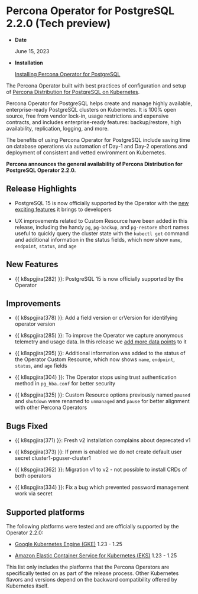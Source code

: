 # Percona Operator for PostgreSQL 2.2.0 (Tech preview)

* **Date**

    June 15, 2023

* **Installation**

    [Installing Percona Operator for PostgreSQL](https://docs.percona.com/percona-operator-for-postgresql/2.0/index.html#installation-guide) 


The Percona Operator built with best practices of configuration and setup of
[Percona Distribution for PostgreSQL on Kubernetes](https://www.percona.com/doc/postgresql/LATEST/index.html).

Percona Operator for PostgreSQL helps create and manage highly available, enterprise-ready PostgreSQL clusters on Kubernetes. It is 100% open source, free from vendor lock-in, usage restrictions and expensive contracts, and includes enterprise-ready features: backup/restore, high availability, replication, logging, and more.

The benefits of using Percona Operator for PostgreSQL include saving time on database operations via automation of Day-1 and Day-2 operations and deployment of consistent and vetted environment on Kubernetes.

**Percona announces the general availability of Percona Distribution for PostgreSQL Operator 2.2.0.**


## Release Highlights

* PostgreSQL 15 is now officially supported by the Operator with the [new exciting features](https://www.percona.com/blog/postgresql-15-new-features-to-be-excited-about/) it brings to developers

* UX improvements related to Custom Resource have been added in this release, including the handy `pg`, `pg-backup`, and `pg-restore` short names useful to quickly query the cluster state with the `kubectl get` command and additional information in the status fields, which now show `name`, `endpoint`, `status`, and `age`

## New Features







* {{ k8spgjira(282) }}: PostgreSQL 15 is now officially supported by the Operator

## Improvements

* {{ k8spgjira(378) }}: Add a field version or crVersion for identifying operator version

* {{ k8spgjira(285) }}: To improve the Operator we capture anonymous telemetry and usage data. In this release we [add more data points](../telemetry.md) to it

* {{ k8spgjira(295) }}: Additional information was added to the status of the Operator Custom Resource, which now shows `name`, `endpoint`, `status`, and `age` fields

* {{ k8spgjira(304) }}: The Operator stops using trust authentication method in `pg_hba.conf` for better security

* {{ k8spgjira(325) }}: Custom Resource options previously named `paused` and `shutdown` were renamed to `unmanaged` and `pause` for better alignment with other Percona Operators

## Bugs Fixed

* {{ k8spgjira(371) }}: Fresh v2 installation complains about deprecated v1

* {{ k8spgjira(373) }}: If pmm is enabled we do not create default user secret cluster1-pguser-cluster1

* {{ k8spgjira(362) }}: Migration v1 to v2 - not possible to install CRDs of both operators

* {{ k8spgjira(334) }}: Fix a bug which prevented password management work via secret 

## Supported platforms

The following platforms were tested and are officially supported by the Operator
2.2.0:

* [Google Kubernetes Engine (GKE)](https://cloud.google.com/kubernetes-engine) 1.23 - 1.25

* [Amazon Elastic Container Service for Kubernetes (EKS)](https://aws.amazon.com) 1.23 - 1.25

This list only includes the platforms that the Percona Operators are specifically tested on as part of the release process. Other Kubernetes flavors and versions depend on the backward compatibility offered by Kubernetes itself.

